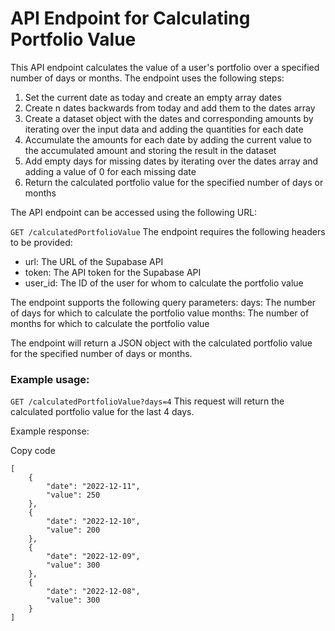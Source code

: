 # API Endpoint for Calculating Portfolio Value
This API endpoint calculates the value of a user's portfolio over a specified number of days or months. The endpoint uses the following steps:

1. Set the current date as today and create an empty array dates
2. Create n dates backwards from today and add them to the dates array
3. Create a dataset object with the dates and corresponding amounts by iterating over the input data and adding the quantities for each date
4. Accumulate the amounts for each date by adding the current value to the accumulated amount and storing the result in the dataset
5. Add empty days for missing dates by iterating over the dates array and adding a value of 0 for each missing date
6. Return the calculated portfolio value for the specified number of days or months

The API endpoint can be accessed using the following URL:

`GET /calculatedPortfolioValue`
The endpoint requires the following headers to be provided:

- url: The URL of the Supabase API
- token: The API token for the Supabase API
- user_id: The ID of the user for whom to calculate the portfolio value


The endpoint supports the following query parameters:
days: The number of days for which to calculate the portfolio value
months: The number of months for which to calculate the portfolio value


The endpoint will return a JSON object with the calculated portfolio value for the specified number of days or months.

### Example usage:

`GET /calculatedPortfolioValue?days=4`
This request will return the calculated portfolio value for the last 4 days.

Example response:

Copy code
```
[
    {
        "date": "2022-12-11",
        "value": 250
    },
    {
        "date": "2022-12-10",
        "value": 200
    },
    {
        "date": "2022-12-09",
        "value": 300
    },
    {
        "date": "2022-12-08",
        "value": 300
    }
]
```